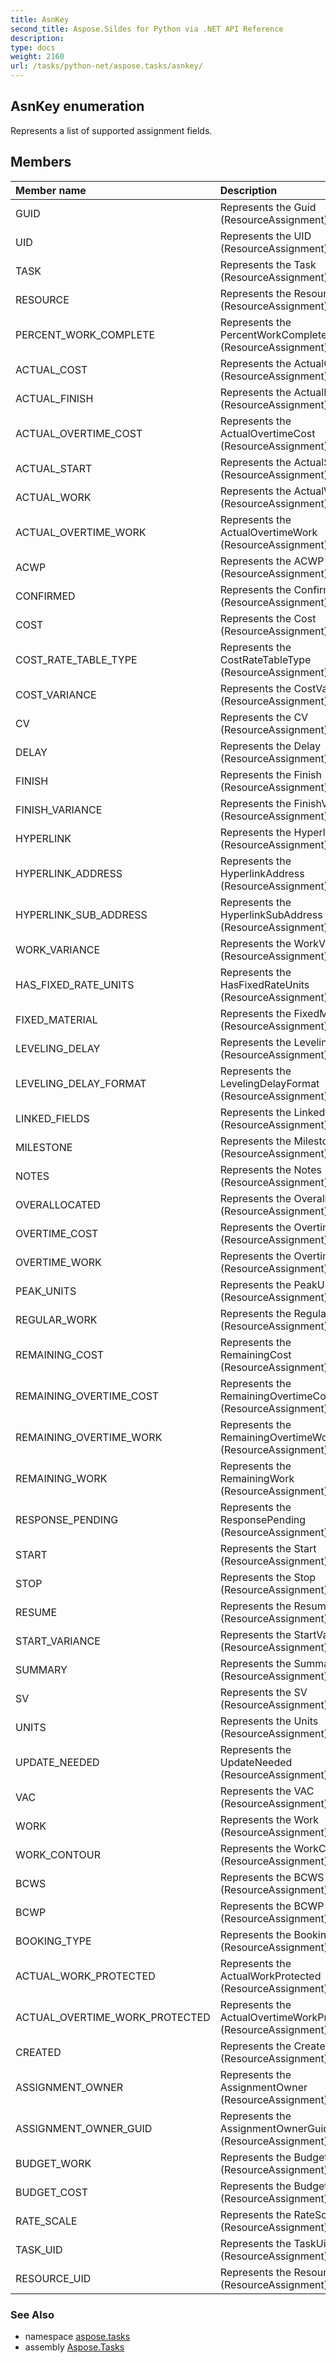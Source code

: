 ```yaml
---
title: AsnKey
second_title: Aspose.Sildes for Python via .NET API Reference
description: 
type: docs
weight: 2160
url: /tasks/python-net/aspose.tasks/asnkey/
---
```


## AsnKey enumeration

Represents a list of supported  assignment fields.

## Members
| Member name | Description |
| :- | :- |
|GUID|Represents the Guid (ResourceAssignment) field.|
|UID|Represents the UID (ResourceAssignment) field.|
|TASK|Represents the Task (ResourceAssignment) field.|
|RESOURCE|Represents the Resource (ResourceAssignment) field.|
|PERCENT_WORK_COMPLETE|Represents the PercentWorkComplete (ResourceAssignment) field.|
|ACTUAL_COST|Represents the ActualCost (ResourceAssignment) field.|
|ACTUAL_FINISH|Represents the ActualFinish (ResourceAssignment) field.|
|ACTUAL_OVERTIME_COST|Represents the ActualOvertimeCost (ResourceAssignment) field.|
|ACTUAL_START|Represents the ActualStart (ResourceAssignment) field.|
|ACTUAL_WORK|Represents the ActualWork (ResourceAssignment) field.|
|ACTUAL_OVERTIME_WORK|Represents the ActualOvertimeWork (ResourceAssignment) field.|
|ACWP|Represents the ACWP (ResourceAssignment) field.|
|CONFIRMED|Represents the Confirmed (ResourceAssignment) field.|
|COST|Represents the Cost (ResourceAssignment) field.|
|COST_RATE_TABLE_TYPE|Represents the CostRateTableType (ResourceAssignment) field.|
|COST_VARIANCE|Represents the CostVariance (ResourceAssignment) field.|
|CV|Represents the CV (ResourceAssignment) field.|
|DELAY|Represents the Delay (ResourceAssignment) field.|
|FINISH|Represents the Finish (ResourceAssignment) field.|
|FINISH_VARIANCE|Represents the FinishVariance (ResourceAssignment) field.|
|HYPERLINK|Represents the Hyperlink (ResourceAssignment) field.|
|HYPERLINK_ADDRESS|Represents the HyperlinkAddress (ResourceAssignment) field.|
|HYPERLINK_SUB_ADDRESS|Represents the HyperlinkSubAddress (ResourceAssignment) field.|
|WORK_VARIANCE|Represents the WorkVariance (ResourceAssignment) field.|
|HAS_FIXED_RATE_UNITS|Represents the HasFixedRateUnits (ResourceAssignment) field.|
|FIXED_MATERIAL|Represents the FixedMaterial (ResourceAssignment) field.|
|LEVELING_DELAY|Represents the LevelingDelay (ResourceAssignment) field.|
|LEVELING_DELAY_FORMAT|Represents the LevelingDelayFormat (ResourceAssignment) field.|
|LINKED_FIELDS|Represents the LinkedFields (ResourceAssignment) field.|
|MILESTONE|Represents the Milestone (ResourceAssignment) field.|
|NOTES|Represents the Notes (ResourceAssignment) field.|
|OVERALLOCATED|Represents the Overallocated (ResourceAssignment) field.|
|OVERTIME_COST|Represents the OvertimeCost (ResourceAssignment) field.|
|OVERTIME_WORK|Represents the OvertimeWork (ResourceAssignment) field.|
|PEAK_UNITS|Represents the PeakUnits (ResourceAssignment) field.|
|REGULAR_WORK|Represents the RegularWork (ResourceAssignment) field.|
|REMAINING_COST|Represents the RemainingCost (ResourceAssignment) field.|
|REMAINING_OVERTIME_COST|Represents the RemainingOvertimeCost (ResourceAssignment) field.|
|REMAINING_OVERTIME_WORK|Represents the RemainingOvertimeWork (ResourceAssignment) field.|
|REMAINING_WORK|Represents the RemainingWork (ResourceAssignment) field.|
|RESPONSE_PENDING|Represents the ResponsePending (ResourceAssignment) field.|
|START|Represents the Start (ResourceAssignment) field.|
|STOP|Represents the Stop (ResourceAssignment) field.|
|RESUME|Represents the Resume (ResourceAssignment) field.|
|START_VARIANCE|Represents the StartVariance (ResourceAssignment) field.|
|SUMMARY|Represents the Summary (ResourceAssignment) field.|
|SV|Represents the SV (ResourceAssignment) field.|
|UNITS|Represents the Units (ResourceAssignment) field.|
|UPDATE_NEEDED|Represents the UpdateNeeded (ResourceAssignment) field.|
|VAC|Represents the VAC (ResourceAssignment) field.|
|WORK|Represents the Work (ResourceAssignment) field.|
|WORK_CONTOUR|Represents the WorkContour (ResourceAssignment) field.|
|BCWS|Represents the BCWS (ResourceAssignment) field.|
|BCWP|Represents the BCWP (ResourceAssignment) field.|
|BOOKING_TYPE|Represents the BookingType (ResourceAssignment) field.|
|ACTUAL_WORK_PROTECTED|Represents the ActualWorkProtected (ResourceAssignment) field.|
|ACTUAL_OVERTIME_WORK_PROTECTED|Represents the ActualOvertimeWorkProtected (ResourceAssignment) field.|
|CREATED|Represents the Created (ResourceAssignment) field.|
|ASSIGNMENT_OWNER|Represents the AssignmentOwner (ResourceAssignment) field.|
|ASSIGNMENT_OWNER_GUID|Represents the AssignmentOwnerGuid (ResourceAssignment) field.|
|BUDGET_WORK|Represents the BudgetWork (ResourceAssignment) field.|
|BUDGET_COST|Represents the BudgetCost (ResourceAssignment) field.|
|RATE_SCALE|Represents the RateScale (ResourceAssignment) field.|
|TASK_UID|Represents the TaskUid (ResourceAssignment) field.|
|RESOURCE_UID|Represents the ResourceUid (ResourceAssignment) field.|

### See Also

* namespace [aspose.tasks](/tasks/python-net/aspose.tasks/)
* assembly [Aspose.Tasks](/tasks/python-net/)

